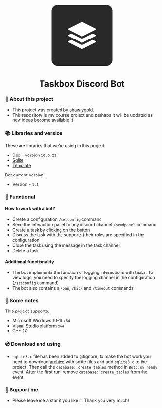 <div align="center"><img src="https://github.com/Shawtygold/Taskbox/blob/master/DiscordBotIcon.png" width="200" height="200"/>
<h1>Taskbox Discord Bot</1>
</div>

### :pencil: About this project
- This project was created by [shawtygold](https://github.com/Shawtygold).
- This repository is my course project and perhaps it will be updated as new ideas become available :)

### 📚 Libraries and version
These are libraries that we're using in this project:
- [Dpp](https://github.com/brainboxdotcc/DPP) - version `10.0.22`
- [Sqlite](https://www.sqlite.org/cintro.html)
- [Template](https://github.com/brainboxdotcc/windows-bot-template)

Bot current version: 
- Version - `1.1`

### 📖 Functional
#### How to work with a bot?
- Create a configuration `/setconfig` command
- Send the interaction panel to any discord channel `/sendpanel` command
- Create a task by clicking on the button
- Discuss the task with the supports (their roles are specified in the configuration)
- Close the task using the message in the task channel
- Delete a task

#### Additional functionality
- The bot implements the function of logging interactions with tasks. To view logs, you need to specify the logging channel in the configuration (`/setconfig` command)
- The bot also contains a `/ban`, `/kick` and `/timeout` commands

 ### 📜 Some notes
 This project supports:
 - Microsoft Windows 10-11 `x64`
 - Visual Studio platform `x64`
 - C++ 20


### 💿 Download and using
 - `sqlite3.c` file has been added to gitignore, to make the bot work you need to download [archive](https://www.sqlite.org/2023/sqlite-amalgamation-3440200.zip) with sqlite files and add `sqlite3.c` to the project. Then call the `database::create_tables` method in `Bot::on_ready` event. After the first run, remove `database::create_tables` from the event.

 ### 🤝 Support me
 - Please leave me a star if you like it. Thank you very much!

